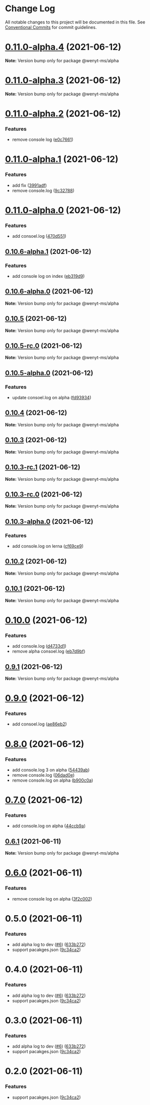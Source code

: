 # Change Log

All notable changes to this project will be documented in this file.
See [Conventional Commits](https://conventionalcommits.org) for commit guidelines.

# [0.11.0-alpha.4](https://github.com/wenytang-ms-123/TestSecrets/compare/@wenyt-ms/alpha@0.11.0-alpha.3...@wenyt-ms/alpha@0.11.0-alpha.4) (2021-06-12)

**Note:** Version bump only for package @wenyt-ms/alpha





# [0.11.0-alpha.3](https://github.com/wenytang-ms-123/TestSecrets/compare/@wenyt-ms/alpha@0.11.0-alpha.2...@wenyt-ms/alpha@0.11.0-alpha.3) (2021-06-12)

**Note:** Version bump only for package @wenyt-ms/alpha





# [0.11.0-alpha.2](https://github.com/wenytang-ms-123/TestSecrets/compare/@wenyt-ms/alpha@0.11.0-alpha.1...@wenyt-ms/alpha@0.11.0-alpha.2) (2021-06-12)


### Features

* remove console log ([e0c7661](https://github.com/wenytang-ms-123/TestSecrets/commit/e0c7661c32b78053a25fd34e7e8a6c4a552f925a))





# [0.11.0-alpha.1](https://github.com/wenytang-ms-123/TestSecrets/compare/@wenyt-ms/alpha@0.11.0-alpha.0...@wenyt-ms/alpha@0.11.0-alpha.1) (2021-06-12)


### Features

* add fix ([3991adf](https://github.com/wenytang-ms-123/TestSecrets/commit/3991adf147e7dc0e3e130b22d3f300baa3c006b5))
* remove console.log ([9c32788](https://github.com/wenytang-ms-123/TestSecrets/commit/9c3278865ab6a1f5e41ad6546c165e17d400738d))





# [0.11.0-alpha.0](https://github.com/wenytang-ms-123/TestSecrets/compare/@wenyt-ms/alpha@0.10.6-alpha.1...@wenyt-ms/alpha@0.11.0-alpha.0) (2021-06-12)


### Features

* add consoel.log ([470d551](https://github.com/wenytang-ms-123/TestSecrets/commit/470d5519a9a0235929a8c056a051ea88194412d8))





## [0.10.6-alpha.1](https://github.com/wenytang-ms-123/TestSecrets/compare/@wenyt-ms/alpha@0.10.6-alpha.0...@wenyt-ms/alpha@0.10.6-alpha.1) (2021-06-12)


### Features

* add console log on index ([eb319d9](https://github.com/wenytang-ms-123/TestSecrets/commit/eb319d915524baf7a6e608c9a70a3f8508a63896))





## [0.10.6-alpha.0](https://github.com/wenytang-ms-123/TestSecrets/compare/@wenyt-ms/alpha@0.10.5...@wenyt-ms/alpha@0.10.6-alpha.0) (2021-06-12)

**Note:** Version bump only for package @wenyt-ms/alpha





## [0.10.5](https://github.com/wenytang-ms-123/TestSecrets/compare/@wenyt-ms/alpha@0.10.5-rc.0...@wenyt-ms/alpha@0.10.5) (2021-06-12)

**Note:** Version bump only for package @wenyt-ms/alpha





## [0.10.5-rc.0](https://github.com/wenytang-ms-123/TestSecrets/compare/@wenyt-ms/alpha@0.10.5-alpha.0...@wenyt-ms/alpha@0.10.5-rc.0) (2021-06-12)

**Note:** Version bump only for package @wenyt-ms/alpha





## [0.10.5-alpha.0](https://github.com/wenytang-ms-123/TestSecrets/compare/@wenyt-ms/alpha@0.10.4...@wenyt-ms/alpha@0.10.5-alpha.0) (2021-06-12)


### Features

* update consoel.log on alpha ([fd93934](https://github.com/wenytang-ms-123/TestSecrets/commit/fd939343900b934c194b09e4fae790ea0240c522))





## [0.10.4](https://github.com/wenytang-ms-123/TestSecrets/compare/@wenyt-ms/alpha@0.10.3...@wenyt-ms/alpha@0.10.4) (2021-06-12)

**Note:** Version bump only for package @wenyt-ms/alpha





## [0.10.3](https://github.com/wenytang-ms-123/TestSecrets/compare/@wenyt-ms/alpha@0.10.3-rc.1...@wenyt-ms/alpha@0.10.3) (2021-06-12)

**Note:** Version bump only for package @wenyt-ms/alpha





## [0.10.3-rc.1](https://github.com/wenytang-ms-123/TestSecrets/compare/@wenyt-ms/alpha@0.10.3-rc.0...@wenyt-ms/alpha@0.10.3-rc.1) (2021-06-12)

**Note:** Version bump only for package @wenyt-ms/alpha





## [0.10.3-rc.0](https://github.com/wenytang-ms-123/TestSecrets/compare/@wenyt-ms/alpha@0.10.3-alpha.0...@wenyt-ms/alpha@0.10.3-rc.0) (2021-06-12)

**Note:** Version bump only for package @wenyt-ms/alpha





## [0.10.3-alpha.0](https://github.com/wenytang-ms-123/TestSecrets/compare/@wenyt-ms/alpha@0.10.2...@wenyt-ms/alpha@0.10.3-alpha.0) (2021-06-12)


### Features

* add console.log on lerna ([cf69ce9](https://github.com/wenytang-ms-123/TestSecrets/commit/cf69ce9f0a2394d9dffc5ab04c6e839ad1fecb88))





## [0.10.2](https://github.com/wenytang-ms-123/TestSecrets/compare/@wenyt-ms/alpha@0.10.1...@wenyt-ms/alpha@0.10.2) (2021-06-12)

**Note:** Version bump only for package @wenyt-ms/alpha





## [0.10.1](https://github.com/wenytang-ms-123/TestSecrets/compare/@wenyt-ms/alpha@0.10.0...@wenyt-ms/alpha@0.10.1) (2021-06-12)

**Note:** Version bump only for package @wenyt-ms/alpha





# [0.10.0](https://github.com/wenytang-ms-123/TestSecrets/compare/@wenyt-ms/alpha@0.9.1...@wenyt-ms/alpha@0.10.0) (2021-06-12)


### Features

* add console.log ([d4733d1](https://github.com/wenytang-ms-123/TestSecrets/commit/d4733d1e784d3ee1d3a496d0c405d54e2e8b4e41))
* remove alpha consoel.log ([eb7d9bf](https://github.com/wenytang-ms-123/TestSecrets/commit/eb7d9bf99949cab84f72616ef72f9538f217051c))





## [0.9.1](https://github.com/wenytang-ms-123/TestSecrets/compare/@wenyt-ms/alpha@0.9.0...@wenyt-ms/alpha@0.9.1) (2021-06-12)

**Note:** Version bump only for package @wenyt-ms/alpha





# [0.9.0](https://github.com/wenytang-ms-123/TestSecrets/compare/@wenyt-ms/alpha@0.8.0...@wenyt-ms/alpha@0.9.0) (2021-06-12)


### Features

* add consoel.log ([ae86eb2](https://github.com/wenytang-ms-123/TestSecrets/commit/ae86eb2b2a6494983da6ed686c8224ea8801c259))





# [0.8.0](https://github.com/wenytang-ms-123/TestSecrets/compare/@wenyt-ms/alpha@0.7.0...@wenyt-ms/alpha@0.8.0) (2021-06-12)


### Features

* add console.log 3 on alpha ([54439ab](https://github.com/wenytang-ms-123/TestSecrets/commit/54439abbc03961f3d196537424539daa8bd928fa))
* remove console.log ([06dad0e](https://github.com/wenytang-ms-123/TestSecrets/commit/06dad0e01df48c136e243c4a5b36546aa9405a27))
* remove console.log on alpha ([b900c0a](https://github.com/wenytang-ms-123/TestSecrets/commit/b900c0a6c2552201f4826439387cf333f0949083))





# [0.7.0](https://github.com/wenytang-ms-123/TestSecrets/compare/@wenyt-ms/alpha@0.6.1...@wenyt-ms/alpha@0.7.0) (2021-06-12)


### Features

* add console.log on alpha ([44ccb9a](https://github.com/wenytang-ms-123/TestSecrets/commit/44ccb9acb6b9f38ed6bef11389cfa769b68e9c9e))





## [0.6.1](https://github.com/wenytang-ms-123/TestSecrets/compare/@wenyt-ms/alpha@0.6.0...@wenyt-ms/alpha@0.6.1) (2021-06-11)

**Note:** Version bump only for package @wenyt-ms/alpha





# [0.6.0](https://github.com/wenytang-ms-123/TestSecrets/compare/@wenyt-ms/alpha@0.5.0...@wenyt-ms/alpha@0.6.0) (2021-06-11)


### Features

* remove console log on alpha ([3f2c002](https://github.com/wenytang-ms-123/TestSecrets/commit/3f2c002679623b099babbe89220c6fec9b1b1fa7))





# 0.5.0 (2021-06-11)


### Features

* add alpha log to dev ([#6](https://github.com/wenytang-ms-123/TestSecrets/issues/6)) ([633b272](https://github.com/wenytang-ms-123/TestSecrets/commit/633b2722fe871fe8a7f519d4f54e00be36f71165))
* support pacakges.json ([9c34ca2](https://github.com/wenytang-ms-123/TestSecrets/commit/9c34ca2b4908ff163b48870810fe583ff171bfa7))





# 0.4.0 (2021-06-11)


### Features

* add alpha log to dev ([#6](https://github.com/wenytang-ms-123/TestSecrets/issues/6)) ([633b272](https://github.com/wenytang-ms-123/TestSecrets/commit/633b2722fe871fe8a7f519d4f54e00be36f71165))
* support pacakges.json ([9c34ca2](https://github.com/wenytang-ms-123/TestSecrets/commit/9c34ca2b4908ff163b48870810fe583ff171bfa7))





# 0.3.0 (2021-06-11)


### Features

* add alpha log to dev ([#6](https://github.com/wenytang-ms-123/TestSecrets/issues/6)) ([633b272](https://github.com/wenytang-ms-123/TestSecrets/commit/633b2722fe871fe8a7f519d4f54e00be36f71165))
* support pacakges.json ([9c34ca2](https://github.com/wenytang-ms-123/TestSecrets/commit/9c34ca2b4908ff163b48870810fe583ff171bfa7))





# 0.2.0 (2021-06-11)


### Features

* support pacakges.json ([9c34ca2](https://github.com/wenytang-ms-123/TestSecrets/commit/9c34ca2b4908ff163b48870810fe583ff171bfa7))
